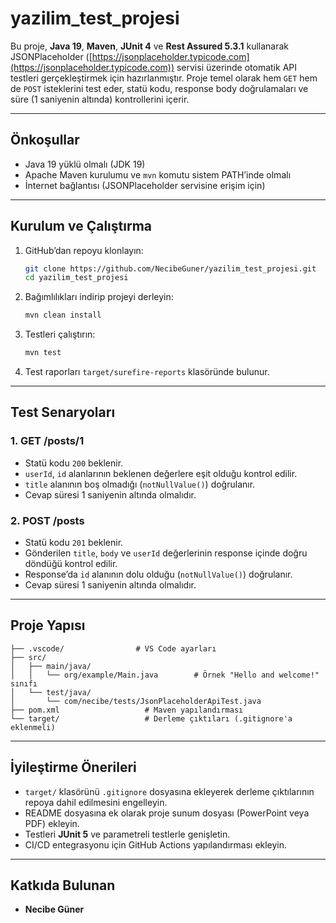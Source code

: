 # yazilim\_test\_projesi

Bu proje, **Java 19**, **Maven**, **JUnit 4** ve **Rest Assured 5.3.1** kullanarak JSONPlaceholder ([https://jsonplaceholder.typicode.com](https://jsonplaceholder.typicode.com)) servisi üzerinde otomatik API testleri gerçekleştirmek için hazırlanmıştır. Proje temel olarak hem `GET` hem de `POST` isteklerini test eder, statü kodu, response body doğrulamaları ve süre (1 saniyenin altında) kontrollerini içerir.

---

## Önkoşullar

* Java 19 yüklü olmalı (JDK 19)
* Apache Maven kurulumu ve `mvn` komutu sistem PATH’inde olmalı
* İnternet bağlantısı (JSONPlaceholder servisine erişim için)

---

## Kurulum ve Çalıştırma

1. GitHub’dan repoyu klonlayın:

   ```bash
   git clone https://github.com/NecibeGuner/yazilim_test_projesi.git
   cd yazilim_test_projesi
   ```

2. Bağımlılıkları indirip projeyi derleyin:

   ```bash
   mvn clean install
   ```

3. Testleri çalıştırın:

   ```bash
   mvn test
   ```

4. Test raporları `target/surefire-reports` klasöründe bulunur.

---

## Test Senaryoları

### 1. GET /posts/1

* Statü kodu `200` beklenir.
* `userId`, `id` alanlarının beklenen değerlere eşit olduğu kontrol edilir.
* `title` alanının boş olmadığı (`notNullValue()`) doğrulanır.
* Cevap süresi 1 saniyenin altında olmalıdır.

### 2. POST /posts

* Statü kodu `201` beklenir.
* Gönderilen `title`, `body` ve `userId` değerlerinin response içinde doğru döndüğü kontrol edilir.
* Response’da `id` alanının dolu olduğu (`notNullValue()`) doğrulanır.
* Cevap süresi 1 saniyenin altında olmalıdır.

---

## Proje Yapısı

```text
├── .vscode/                # VS Code ayarları
├── src/
│   ├── main/java/
│   │   └── org/example/Main.java        # Örnek "Hello and welcome!" sınıfı
│   └── test/java/
│       └── com/necibe/tests/JsonPlaceholderApiTest.java
├── pom.xml                   # Maven yapılandırması
└── target/                   # Derleme çıktıları (.gitignore'a eklenmeli)
```

---

## İyileştirme Önerileri

* `target/` klasörünü `.gitignore` dosyasına ekleyerek derleme çıktılarının repoya dahil edilmesini engelleyin.
* README dosyasına ek olarak proje sunum dosyası (PowerPoint veya PDF) ekleyin.
* Testleri **JUnit 5** ve parametreli testlerle genişletin.
* CI/CD entegrasyonu için GitHub Actions yapılandırması ekleyin.

---

## Katkıda Bulunan

* **Necibe Güner**

